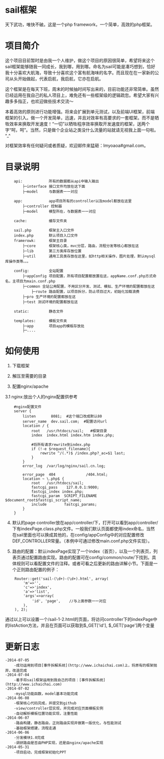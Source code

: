 sail框架
====

天下武功，唯快不破。这是一个php framework，一个简单，高效的php框架。


项目简介
====
这个项目目前暂时是由我一个人维护，做这个项目的原因很简单，希望将来这个sail框架能够随我一同成长，我到哪，用到哪。命名为sail可能是凑巧想到，恰好我十分喜欢大航海，导致十分喜欢这个富有航海味的名字。而且现在在一家新的公司从头开始做起，代表启航，我启航，它亦在启航。

这个框架是在每天下班，周末的时候抽时间写出来的，目前功能还非常简单。虽然已经运用在我自己的私人项目上，难免还有一些框架级的逻辑疏忽。希望大家有兴趣多多指正，也欢迎做些技术交流～

本着高效的原则进行功能增强。将来会扩展到单元测试，以及前端UI框架，前端框架的引入。做一个开发简单，迅速，并且对效率有高要求的一套框架。而不是牺牲效率来换取开发速度！“一切”以牺牲程序效率换取开发速度的框架，送两个字“呵，呵”。当然，只是做个企业站之类没什么流量的站就请无视我上面一句啦。^_^

对框架效率有任何疑问或者质疑，欢迎邮件来猛砸：lmyoaoa#gmail.com。

目录说明
====
        api:            所有的数据都从api中输入输出
            ├─interface 接口文件均放在这下面
            ├─model     与数据表一一对应
            
        app:            app项目所有的controller以及model都放在这里
            ├─controller 控制器
            ├─model     模型所在，与数据表一一对应
            
        cache:          缓存文件夹

        sail.php        框架主入口文件
        index.php       默认项目入口文件
        framerowk:      框架主目录
            ├─core      框架核心类，mvc分层，路由，流程分发等核心都放在这
            ├─lib       第三方类库存放位置
            ├─util      通用工具类存放在这里，如http相关操作，图片处理，默认mysql库操作类等。。。

        config:         全站配置
            ├─appConfig 项目配置，所有项目配置都放置在这，appName.conf.php方式命名，主项目为main.conf.php
            ├─common 全站公用配置，不用区分开发、测试、模拟、生产环境的配置都放在这
                ├─route 路由配置，以项目拆分，防止项目过大，初始化加载浪费
            ├─pro 生产环境的配置都放在这
            ├─test 测试环境的配置都放在这

        static:         静态文件

        templates:      模板文件夹
            ├─app       项目app的模板存放处
            ├─....
        


如何使用
====
1. 下载框架

2. 解压至需要的目录

3. 配置nginx/apache

  3.1 nginx:放出个人的nginx配置供参考

        #nginx配置文件
        server {
            listen       8081;  #这个端口改成默认80
            server_name  dev.sail.com;  #配置访问url
            location / {
                root   /usr/htdocs/sail;   #框架目录
                index  index.html index.htm index.php;
          
                #将所有请求rewrite到index.php
                if (!-e $request_filename){
                    rewrite ^/(.*)$ /index.php?_ac=$1 last;
                }
            }
            error_log  /var/log/nginx/sail.cn.log;

            error_page  404              /404.html;
            location ~ \.php$ {
                root   /usr/htdocs/sail;
                fastcgi_pass    127.0.0.1:9000;
                fastcgi_index index.php;
                fastcgi_param  SCRIPT_FILENAME  $document_root$fastcgi_script_name;
                include        fastcgi_params;
            }
        }

4. 默认的page controller放在app/controller/下，打开可以看到app/controller/下有indexPage.class.php文件。一般我们默认页面都使用index命名，当然在sail里面也可以换成其他的，在config/appConfig中的对应配置修改DEF_CONTROLLER常量。（本例中可通过修改main.conf.php文件实现）。

5. 路由的配置：默认indexPage实现了一个index（首页），以及一个列表页，列表页通过配置路由实现。路由的配置可在config/common/route/下找到。具体规则可以看配置文件的注释。或者可看之后更新的路由详解小节。下面是一个正则路由配置的例子：

        Router::get('sail-(\d+)-(\d+).html', array(
            'm'=>'',
            'c'=>'index',
            'a'=>'list',
            'args'=>array(
                'id', 'page',    //与上面参数一一对应
            ),
        ), 2);
通过以上可以设置一个/sail-1-2.html的页面，将访问controller下的indexPage中的listAction方法，并且在页面可以获取到$_GET['id'], $_GET['page']两个变量


更新日志
====
    -2014-07-05
        -成功运用到项目[事件拆解系统](http://www.ichaichai.com)上，将原有的框架抛弃，改造完成
    -2014-07-04
        -着手将sail框架运用到我自己的项目：[事件拆解系统](http://www.ichaichai.com)
    -2014-07-02
        -mysql功能函数，model基本功能完成
    -2014-06-08
        -框架核心代码完成，并提交到github
        -view/controller层实现，并完成对应页面模板实例
        -自动解析模板位置功能实现，注重性能
    -2014-06-07
        -路由构建，静态路由，正则路由实现并做第一版优化，与性能测试
        -基础框架搭建，流程走通
    -2014-06-06
        -分发模块1.0完成
        -调研路由是否由PHP实现，还是由nginx/apache实现
    -2014-05-31
        -项目启动，完成框架初始化PPT
